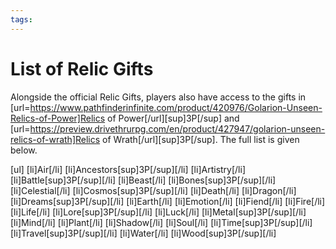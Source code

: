 ```yaml
---
tags:
---
```

# List of Relic Gifts
Alongside the official Relic Gifts, players also have access to the gifts in [url=https://www.pathfinderinfinite.com/product/420976/Golarion-Unseen-Relics-of-Power]Relics of Power[/url][sup]3P[/sup] and [url=https://preview.drivethrurpg.com/en/product/427947/golarion-unseen-relics-of-wrath]Relics of Wrath[/url][sup]3P[/sup]. The full list is given below.

[ul]
[li]Air[/li]
[li]Ancestors[sup]3P[/sup][/li]
[li]Artistry[/li]
[li]Battle[sup]3P[/sup][/li]
[li]Beast[/li]
[li]Bones[sup]3P[/sup][/li]
[li]Celestial[/li]
[li]Cosmos[sup]3P[/sup][/li]
[li]Death[/li]
[li]Dragon[/li]
[li]Dreams[sup]3P[/sup][/li]
[li]Earth[/li]
[li]Emotion[/li]
[li]Fiend[/li]
[li]Fire[/li]
[li]Life[/li]
[li]Lore[sup]3P[/sup][/li]
[li]Luck[/li]
[li]Metal[sup]3P[/sup][/li]
[li]Mind[/li]
[li]Plant[/li]
[li]Shadow[/li]
[li]Soul[/li]
[li]Time[sup]3P[/sup][/li]
[li]Travel[sup]3P[/sup][/li]
[li]Water[/li]
[li]Wood[sup]3P[/sup][/li]